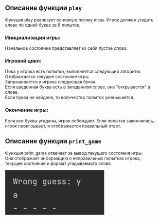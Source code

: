 ## Описание функции `play`

Функция play реализует основную логику игры. Игрок должен угадать слово по одной букве за 6 попыток.

### Инициализация игры:

Начальное состояние представляет из себя пустое слово.

### Игровой цикл:

Пока у игрока есть попытки, выполняется следующий алгоритм:  
Отображается текущее состояние игры.  
Запрашивается у игрока следующая буква.  
Если введенная буква есть в загаданном слове, она "открывается" в слове.  
Если буква не найдена, то количество попыток уменьшается.  

### Окончание игры:

Если все буквы угаданы, игрок побеждает.
Если попытки закончились, игрок проигрывает, и отображается правильный ответ.

## Описание функции `print_game`

Функция print_game отвечает за вывод текущего состояния игры.  
Она отображает информацию о неправильных попытках игрока, текущее состояние и формат угадываемого слова.

![Пример работы](./images/print_game.png)